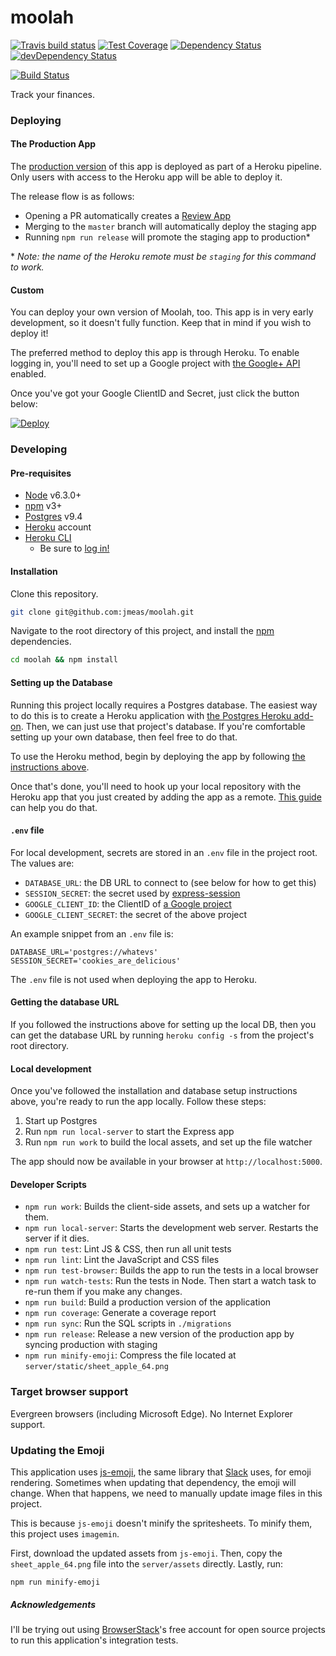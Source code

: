 # moolah

[![Travis build status](http://img.shields.io/travis/jmeas/moolah.svg?style=flat)](https://travis-ci.org/jmeas/moolah)
[![Test Coverage](https://codeclimate.com/github/jmeas/moolah/badges/coverage.svg)](https://codeclimate.com/github/jmeas/moolah)
[![Dependency Status](https://david-dm.org/jmeas/moolah.svg)](https://david-dm.org/jmeas/moolah)
[![devDependency Status](https://david-dm.org/jmeas/moolah/dev-status.svg)](https://david-dm.org/jmeas/moolah#info=devDependencies)

[![Build Status](https://saucelabs.com/browser-matrix/jmeas.svg)](https://saucelabs.com/beta/builds/f6d6ae67b7584e34b2e53ddf7aa48227)

Track your finances.

### Deploying

#### The Production App

The [production version](https://moolah-app-prod.herokuapp.com/) of this app is
deployed as part of a Heroku pipeline. Only users with access to the Heroku
app will be able to deploy it.

The release flow is as follows:

- Opening a PR automatically creates a [Review App](https://devcenter.heroku.com/articles/github-integration-review-apps)
- Merging to the `master` branch will automatically deploy the staging app
- Running `npm run release` will promote the staging app to production\*

\* _Note: the name of the Heroku remote must be `staging` for this command to work._

#### Custom

You can deploy your own version of Moolah, too. This app is in very early
development, so it doesn't fully function. Keep that in mind if you wish to
deploy it!

The preferred method to deploy this app is through Heroku. To enable logging in,
you'll need to set up a Google project with
[the Google+ API](https://developers.google.com/+/web/api/rest/?hl=en_US) enabled.

Once you've got your Google ClientID and Secret, just click the button below:

[![Deploy](https://www.herokucdn.com/deploy/button.png)](https://heroku.com/deploy?template=https://github.com/jmeas/moolah/tree/master)

### Developing

#### Pre-requisites

- [Node](https://nodejs.org/en/) v6.3.0+
- [npm](https://docs.npmjs.com/getting-started/installing-node) v3+
- [Postgres](https://wiki.postgresql.org/wiki/Detailed_installation_guides) v9.4
- [Heroku](heroku.com) account
- [Heroku CLI](https://devcenter.heroku.com/articles/heroku-command)
  - Be sure to [log in!](https://devcenter.heroku.com/articles/heroku-command#logging-in)

#### Installation

Clone this repository.

```sh
git clone git@github.com:jmeas/moolah.git
```

Navigate to the root directory of this project, and install the [npm](https://www.npmjs.com/) dependencies.

```sh
cd moolah && npm install
```

#### Setting up the Database

Running this project locally requires a Postgres database. The easiest way to do
this is to create a Heroku application with
[the Postgres Heroku add-on](https://elements.heroku.com/addons/heroku-postgresql). Then,
we can just use that project's database. If you're comfortable setting up your
own database, then feel free to do that.

To use the Heroku method, begin by deploying the app by following [the instructions above](#deploying).

Once that's done, you'll need to hook up your local repository with the Heroku app that you just created by adding the app
as a remote. [This guide](https://devcenter.heroku.com/articles/git#creating-a-heroku-remote) can help you
do that.

#### `.env` file

For local development, secrets are stored in an `.env` file in the project root.
The values are:

- `DATABASE_URL`: the DB URL to connect to (see below for how to get this)
- `SESSION_SECRET`: the secret used by [express-session](https://github.com/expressjs/session#secret)
- `GOOGLE_CLIENT_ID`: the ClientID of [a Google project](https://console.developers.google.com/)
- `GOOGLE_CLIENT_SECRET`: the secret of the above project

An example snippet from an `.env` file is:

```
DATABASE_URL='postgres://whatevs'
SESSION_SECRET='cookies_are_delicious'
```

The `.env` file is not used when deploying the app to Heroku.

#### Getting the database URL

If you followed the instructions above for setting up the local DB, then you can
get the database URL by running `heroku config -s` from the project's root
directory.

#### Local development

Once you've followed the installation and database setup instructions above,
you're ready to run the app locally. Follow these steps:

1. Start up Postgres
2. Run `npm run local-server` to start the Express app
2. Run `npm run work` to build the local assets, and set up the file watcher

The app should now be available in your browser at `http://localhost:5000`.

#### Developer Scripts

- `npm run work`: Builds the client-side assets, and sets up a watcher for them.
- `npm run local-server`: Starts the development web server. Restarts the server if it dies.
- `npm run test`: Lint JS & CSS, then run all unit tests
- `npm run lint`: Lint the JavaScript and CSS files
- `npm run test-browser`: Builds the app to run the tests in a local browser
- `npm run watch-tests`: Run the tests in Node. Then start a watch task to re-run them if you make any changes.
- `npm run build`: Build a production version of the application
- `npm run coverage`: Generate a coverage report
- `npm run sync`: Run the SQL scripts in `./migrations`
- `npm run release`: Release a new version of the production app by syncing
  production with staging
- `npm run minify-emoji`: Compress the file located at `server/static/sheet_apple_64.png`

### Target browser support

Evergreen browsers (including Microsoft Edge). No Internet Explorer support.

### Updating the Emoji

This application uses [js-emoji](https://github.com/iamcal/js-emoji), the same
library that [Slack](https://www.slack.com) uses, for emoji rendering. Sometimes
when updating that dependency, the emoji will change. When that happens, we need
to manually update image files in this project.

This is because `js-emoji` doesn't minify the spritesheets. To minify them, this
project uses `imagemin`.

First, download the updated assets from `js-emoji`. Then, copy the
`sheet_apple_64.png` file into the `server/assets` directly. Lastly, run:

`npm run minify-emoji`

##### Acknowledgements

I'll be trying out using [BrowserStack](https://www.browserstack.com/)'s free
account for open source projects to run this application's integration tests.
